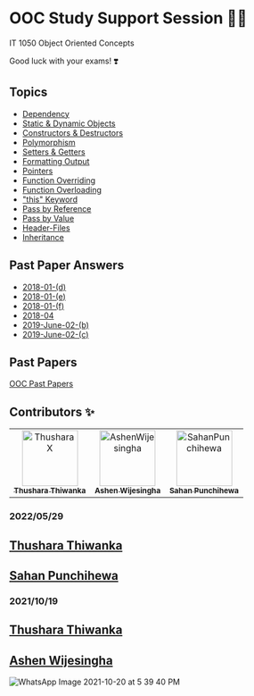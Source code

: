 # OOC Study Support Session 👨‍🏫

IT 1050 Object Oriented Concepts

Good luck with your exams! ❣️

## Topics
- [Dependency](../../tree/Dependency)
- [Static & Dynamic Objects](../../tree/StaticDynamic)
- [Constructors & Destructors](../../tree/ConstructorDestructor)
- [Polymorphism](../../tree/polymorphism)
- [Setters & Getters](../../tree/Setters-Getters)
- [Formatting Output](../../tree/FormattingOutput)
- [Pointers](../../tree/Pointers)
- [Function Overriding](../../tree/Overriding)
- [Function Overloading](../../tree/Overloading)
- ["this" Keyword](../../tree/This-Keyword)
- [Pass by Reference](../../tree/Pass-By-Reference)
- [Pass by Value](../../tree/Pass-By-Value)
- [Header-Files](../../tree/Header-Files)
- [Inheritance](../../tree/Inheritance)

## Past Paper Answers
- [2018-01-(d)](../../tree/2018-01-(d))
- [2018-01-(e)](../../tree/2018-01-(e))
- [2018-01-(f)](../../tree/2018-01-(f))
- [2018-04](../../tree/2018-04)
- [2019-June-02-(b)](../../tree/2019-June-02-(b))
- [2019-June-02-(c)](../../tree/2019-June-02-(c))

## Past Papers
[OOC Past Papers]([../../tree/Dependency](https://github.com/ThusharaX/Cpp-programming/tree/main/Past%20Papers))

## Contributors ✨

<table>
  <tr>
      <td align="center">
          <a href="https://github.com/ThusharaX">
              <img src="https://avatars.githubusercontent.com/u/47711719?v=4" width="100(px);" alt="ThusharaX"/>
              <br />
              <sub><b>Thushara Thiwanka</b></sub>
          </a>
      </td>
      <td align="center">
          <a href="https://github.com/AshenWijesingha">
              <img src="https://avatars.githubusercontent.com/u/66056859?v=4" width="100(px);" alt="AshenWijesingha"/>
              <br />
              <sub><b>Ashen Wijesingha</b></sub>
          </a>
      </td>
      <td align="center">
            <a href="https://github.com/SahanPunchihewa">
                <img src="https://avatars.githubusercontent.com/u/72688889?v=4" width="100(px);" alt="SahanPunchihewa"/>
                <br />
                <sub><b>Sahan Punchihewa</b></sub>
            </a>
       </td>
  </tr>
</table>

### 2022/05/29
## [Thushara Thiwanka](https://github.com/ThusharaX)

## [Sahan Punchihewa](https://github.com/SahanPunchihewa)

### 2021/10/19
## [Thushara Thiwanka](https://github.com/ThusharaX)

## [Ashen Wijesingha](https://github.com/AshenWijesingha)

![WhatsApp Image 2021-10-20 at 5 39 40 PM](https://user-images.githubusercontent.com/47711719/141268159-26074750-563a-451f-9fc6-7d6175489462.jpg)
